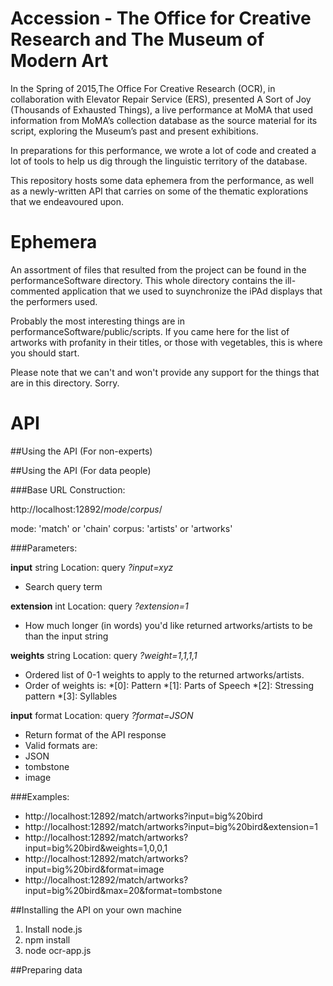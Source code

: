 Accession - The Office for Creative Research and The Museum of Modern Art
===================

In the Spring of 2015,The Office For Creative Research (OCR), in collaboration with Elevator Repair Service (ERS), presented A Sort of Joy (Thousands of Exhausted Things), a live performance at MoMA that used information from MoMA’s collection database as the source material for its script, exploring the Museum’s past and present exhibitions.

In preparations for this performance, we wrote a lot of code and created a lot of tools to help us dig through the linguistic territory of the database.

This repository hosts some data ephemera from the performance, as well as a newly-written API that carries on some of the thematic explorations that we endeavoured upon.

# Ephemera

An assortment of files that resulted from the project can be found in the performanceSoftware directory. This whole directory contains the ill-commented application that we used to suynchronize the iPAd displays that the performers used.

Probably the most interesting things are in performanceSoftware/public/scripts. If you came here for the list of artworks with profanity in their titles, or those with vegetables, this is where you should start. 

Please note that we can't and won't provide any support for the things that are in this directory. Sorry.

# API

##Using the API (For non-experts)

##Using the API (For data people)

###Base URL Construction:

http://localhost:12892/*mode*/*corpus*/

mode: 'match' or 'chain'
corpus: 'artists' or 'artworks'

###Parameters:

**input**  string
Location: query *?input=xyz*
- Search query term

**extension**  int
Location: query *?extension=1*
- How much longer (in words) you'd like returned artworks/artists to be than the input string

**weights**  string
Location: query *?weight=1,1,1,1*

- Ordered list of 0-1 weights to apply to the returned artworks/artists.
- Order of weights is:
*[0]: Pattern
*[1]: Parts of Speech
*[2]: Stressing pattern
*[3]: Syllables

**input**  format
Location: query *?format=JSON*
- Return format of the API response
- Valid formats are:
- JSON
- tombstone
- image

###Examples:

- http://localhost:12892/match/artworks?input=big%20bird
- http://localhost:12892/match/artworks?input=big%20bird&extension=1
- http://localhost:12892/match/artworks?input=big%20bird&weights=1,0,0,1
- http://localhost:12892/match/artworks?input=big%20bird&format=image
- http://localhost:12892/match/artworks?input=big%20bird&max=20&format=tombstone



##Installing the API on your own machine

1. Install node.js
2. npm install
3. node ocr-app.js

##Preparing data
